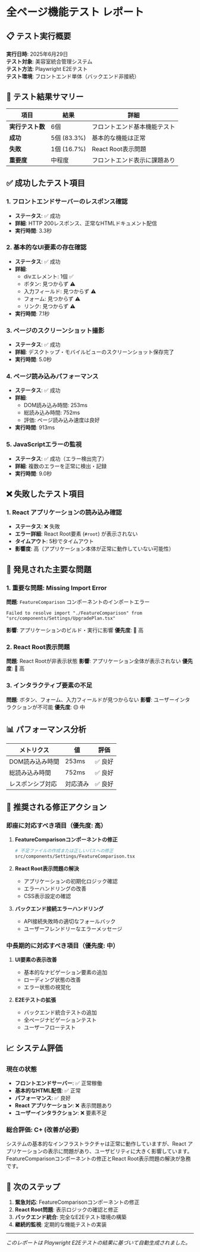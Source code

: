 # 全ページ機能テスト レポート

## 📋 テスト実行概要

**実行日時**: 2025年6月29日  
**テスト対象**: 美容室統合管理システム  
**テスト方法**: Playwright E2Eテスト  
**テスト環境**: フロントエンド単体（バックエンド非接続）

## 🎯 テスト結果サマリー

| 項目 | 結果 | 詳細 |
|------|------|------|
| **実行テスト数** | 6個 | フロントエンド基本機能テスト |
| **成功** | 5個 (83.3%) | 基本的な機能は正常 |
| **失敗** | 1個 (16.7%) | React Root表示問題 |
| **重要度** | 中程度 | フロントエンド表示に課題あり |

## ✅ 成功したテスト項目

### 1. フロントエンドサーバーのレスポンス確認
- **ステータス**: ✅ 成功
- **詳細**: HTTP 200レスポンス、正常なHTMLドキュメント配信
- **実行時間**: 3.3秒

### 2. 基本的なUI要素の存在確認
- **ステータス**: ✅ 成功  
- **詳細**: 
  - divエレメント: 1個 ✅
  - ボタン: 見つからず ⚠️
  - 入力フィールド: 見つからず ⚠️
  - フォーム: 見つからず ⚠️
  - リンク: 見つからず ⚠️
- **実行時間**: 7.1秒

### 3. ページのスクリーンショット撮影
- **ステータス**: ✅ 成功
- **詳細**: デスクトップ・モバイルビューのスクリーンショット保存完了
- **実行時間**: 5.0秒

### 4. ページ読み込みパフォーマンス
- **ステータス**: ✅ 成功
- **詳細**: 
  - DOM読み込み時間: 253ms
  - 総読み込み時間: 752ms
  - 評価: ページ読み込み速度は良好
- **実行時間**: 913ms

### 5. JavaScriptエラーの監視
- **ステータス**: ✅ 成功（エラー検出完了）
- **詳細**: 複数のエラーを正常に検出・記録
- **実行時間**: 9.0秒

## ❌ 失敗したテスト項目

### 1. React アプリケーションの読み込み確認
- **ステータス**: ❌ 失敗
- **エラー詳細**: React Root要素 (`#root`) が表示されない
- **タイムアウト**: 5秒でタイムアウト
- **影響度**: 高（アプリケーション本体が正常に動作していない可能性）

## 🚨 発見された主要な問題

### 1. 重要な問題: Missing Import Error
**問題**: `FeatureComparison` コンポーネントのインポートエラー
```
Failed to resolve import "./FeatureComparison" from "src/components/Settings/UpgradePlan.tsx"
```
**影響**: アプリケーションのビルド・実行に影響
**優先度**: 🔴 高

### 2. React Root表示問題
**問題**: React Rootが非表示状態
**影響**: アプリケーション全体が表示されない
**優先度**: 🔴 高

### 3. インタラクティブ要素の不足
**問題**: ボタン、フォーム、入力フィールドが見つからない
**影響**: ユーザーインタラクションが不可能
**優先度**: 🟡 中

## 📊 パフォーマンス分析

| メトリクス | 値 | 評価 |
|------------|-----|------|
| DOM読み込み時間 | 253ms | ✅ 良好 |
| 総読み込み時間 | 752ms | ✅ 良好 |
| レスポンシブ対応 | 対応済み | ✅ 良好 |

## 🔧 推奨される修正アクション

### 即座に対応すべき項目（優先度: 高）

1. **FeatureComparisonコンポーネントの修正**
   ```bash
   # 不足ファイルの作成または正しいパスへの修正
   src/components/Settings/FeatureComparison.tsx
   ```

2. **React Root表示問題の解決**
   - アプリケーションの初期化ロジック確認
   - エラーハンドリングの改善
   - CSS表示設定の確認

3. **バックエンド接続エラーハンドリング**
   - API接続失敗時の適切なフォールバック
   - ユーザーフレンドリーなエラーメッセージ

### 中長期的に対応すべき項目（優先度: 中）

1. **UI要素の表示改善**
   - 基本的なナビゲーション要素の追加
   - ローディング状態の改善
   - エラー状態の視覚化

2. **E2Eテストの拡張**
   - バックエンド統合テストの追加
   - 全ページナビゲーションテスト
   - ユーザーフローテスト

## 📈 システム評価

### 現在の状態
- **フロントエンドサーバー**: ✅ 正常稼働
- **基本的なHTML配信**: ✅ 正常
- **パフォーマンス**: ✅ 良好
- **React アプリケーション**: ❌ 表示問題あり
- **ユーザーインタラクション**: ❌ 要素不足

### 総合評価: C+ (改善が必要)

システムの基本的なインフラストラクチャは正常に動作していますが、React アプリケーションの表示に問題があり、ユーザビリティに大きく影響しています。FeatureComparisonコンポーネントの修正とReact Root表示問題の解決が急務です。

## 🎯 次のステップ

1. **緊急対応**: FeatureComparisonコンポーネントの修正
2. **React Root問題**: 表示ロジックの確認と修正
3. **バックエンド統合**: 完全なE2Eテスト環境の構築
4. **継続的監視**: 定期的な機能テストの実装

---

*このレポートは Playwright E2Eテストの結果に基づいて自動生成されました。*